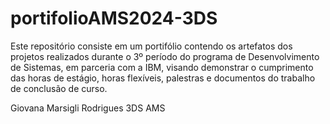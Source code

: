 # portifolioAMS2024-3DS

Este repositório consiste em um portifólio contendo os artefatos dos projetos realizados durante o 3º período do programa de Desenvolvimento de Sistemas, em parceria com a IBM, visando demonstrar o cumprimento das horas de estágio, horas flexíveis, palestras e documentos do trabalho de conclusão de curso.

Giovana Marsigli Rodrigues 3DS AMS
